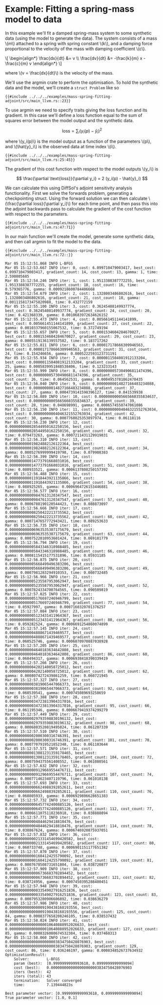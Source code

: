# Example: Fitting a spring-mass model to data

In this example we'll fit a damped spring-mass system to some synthetic data (using the model to generate the data). The system consists of a mass \\(m\\) attached to a spring with spring constant \\(k\\), and a damping force proportional to the velocity of the mass with damping coefficient \\(c\\).

\\[
\begin{align*}
\frac{dx}{dt} &= v \\\\
\frac{dv}{dt} &= -\frac{k}{m} x - \frac{c}{m} v
\end{align*}
\\]

where \\(v = \frac{dx}{dt}\\) is the velocity of the mass.

We'll use the argmin crate to perform the optimisation. To hold the synthetic data and the model, we'll create a `struct Problem` like so

```rust,ignore
{{#include ../../../examples/mass-spring-fitting-adjoint/src/main_llvm.rs::23}}
```

To use argmin we need to specify traits giving the loss function and its gradient. In this case we'll define a loss function equal to the sum of squares error between the model output and the synthetic data. 

$$
\text{loss} = \sum_i (y_i(p) - \hat{y}_i)^2
$$

where \\(y_i(p)\\) is the model output as a function of the parameters \\(p\\), and \\(\hat{y}_i\\) is the observed data at time index \\(i\\).

```rust,ignore
{{#include ../../../examples/mass-spring-fitting-adjoint/src/main_llvm.rs:25:45}}
```

The gradient of this cost function with respect to the model outputs \\(y_i\\) is

$$
\frac{\partial \text{loss}}{\partial y_i} = 2 (y_i(p) - \hat{y}_i)
$$

We can calculate this using DiffSol's adjoint sensitivity analysis functionality. First we solve the forwards problem, generating a checkpointing struct. Using the forward solution we can then calculate \\(\frac{\partial loss}{\partial y_i}\\) for each time point, and then pass this into the adjoint backwards pass to calculate the gradient of the cost function with respect to the parameters.

```rust,ignore
{{#include ../../../examples/mass-spring-fitting-adjoint/src/main_llvm.rs:47:71}}
```

In our main function we'll create the model, generate some synthetic data, and then call argmin to fit the model to the data.

```rust,ignore
{{#include ../../../examples/mass-spring-fitting-adjoint/src/main_llvm.rs:72::}}
```

```
Mar 05 15:12:51.068 INFO L-BFGS
Mar 05 15:12:53.667 INFO iter: 0, cost: 6.099710479003417, best_cost: 6.099710479003417, gradient_count: 14, cost_count: 13, gamma: 1, time: 2.598805685
Mar 05 15:12:54.246 INFO iter: 1, cost: 1.9513388387772255, best_cost: 1.9513388387772255, gradient_count: 18, cost_count: 16, time: 0.579365776, gamma: 0.0009218600784406668
Mar 05 15:12:54.679 INFO iter: 2, cost: 1.1328003486802616, best_cost: 1.1328003486802616, gradient_count: 21, cost_count: 18, gamma: 0.0011158173475820988, time: 0.432772159
Mar 05 15:12:55.100 INFO iter: 3, cost: 0.36245408149937774, best_cost: 0.36245408149937774, gradient_count: 24, cost_count: 20, time: 0.421368339, gamma: 0.0010683972634626152
Mar 05 15:12:55.473 INFO iter: 4, cost: 0.005661451144141899, best_cost: 0.005661451144141899, gradient_count: 27, cost_count: 22, gamma: 0.0010337960155067532, time: 0.372749194
Mar 05 15:12:55.657 INFO iter: 5, cost: 0.0001534604284670027, best_cost: 0.0001534604284670027, gradient_count: 29, cost_count: 23, gamma: 0.0005519136139557582, time: 0.183717262
Mar 05 15:12:55.811 INFO iter: 6, cost: 0.000017178666309946563, best_cost: 0.000017178666309946563, gradient_count: 31, cost_count: 24, time: 0.154246656, gamma: 0.0005222593123731191
Mar 05 15:12:55.934 INFO iter: 7, cost: 0.0000011504081912133204, best_cost: 0.0000011504081912133204, gradient_count: 33, cost_count: 25, gamma: 0.0005839951848538406, time: 0.123233143
Mar 05 15:12:55.999 INFO iter: 8, cost: 0.0000000057304906811474396, best_cost: 0.0000000057304906811474396, gradient_count: 35, cost_count: 26, time: 0.064562531, gamma: 0.0004953781862470435
Mar 05 15:12:56.040 INFO iter: 9, cost: 0.00000000014827166483234088, best_cost: 0.00000000014827166483234088, gradient_count: 37, cost_count: 27, gamma: 0.0004739141598396127, time: 0.041539938
Mar 05 15:12:56.089 INFO iter: 10, cost: 0.00000000005665660355834637, best_cost: 0.00000000005665660355834637, gradient_count: 39, cost_count: 28, time: 0.048698991, gamma: 0.0006574550747061086
Mar 05 15:12:56.150 INFO iter: 11, cost: 0.00000000004046321552763034, best_cost: 0.00000000004046321552763034, gradient_count: 42, cost_count: 30, gamma: 0.0007768025353897974, time: 0.06118116
Mar 05 15:12:56.230 INFO iter: 12, cost: 0.000000000028544950162250156, best_cost: 0.000000000028544950162250156, gradient_count: 45, cost_count: 32, time: 0.079473263, gamma: 0.0007211431129919831
Mar 05 15:12:56.310 INFO iter: 13, cost: 0.000000000019824882126122364, best_cost: 0.000000000019824882126122364, gradient_count: 48, cost_count: 34, gamma: 0.0005276999999419798, time: 0.079908383
Mar 05 15:12:56.399 INFO iter: 14, cost: 0.000000000014773791668031016, best_cost: 0.000000000014773791668031016, gradient_count: 51, cost_count: 36, time: 0.088933521, gamma: 0.0006137808250157392
Mar 05 15:12:56.488 INFO iter: 15, cost: 0.000000000011918443921135866, best_cost: 0.000000000011918443921135866, gradient_count: 54, cost_count: 38, time: 0.088925265, gamma: 0.0006964726153446881
Mar 05 15:12:56.577 INFO iter: 16, cost: 0.000000000009847613120347547, best_cost: 0.000000000009847613120347547, gradient_count: 57, cost_count: 40, gamma: 0.0006788190120544423, time: 0.088873097
Mar 05 15:12:56.666 INFO iter: 17, cost: 0.000000000008250422213735562, best_cost: 0.000000000008250422213735562, gradient_count: 60, cost_count: 42, gamma: 0.0007147657772943421, time: 0.089253633
Mar 05 15:12:56.735 INFO iter: 18, cost: 0.000000000006963535307175679, best_cost: 0.000000000006963535307175679, gradient_count: 63, cost_count: 44, gamma: 0.0007522010953601424, time: 0.069181779
Mar 05 15:12:56.794 INFO iter: 19, cost: 0.000000000005843346318988485, best_cost: 0.000000000005843346318988485, gradient_count: 66, cost_count: 46, gamma: 0.0008115415177531896, time: 0.05931185
Mar 05 15:12:56.875 INFO iter: 20, cost: 0.000000000005668499496383206, best_cost: 0.000000000005668499496383206, gradient_count: 70, cost_count: 49, gamma: 0.0007981283294910353, time: 0.080732485
Mar 05 15:12:56.966 INFO iter: 21, cost: 0.000000000005235587953062947, best_cost: 0.000000000005235587953062947, gradient_count: 74, cost_count: 52, gamma: 0.0007824334700764565, time: 0.090509819
Mar 05 15:12:57.025 INFO iter: 22, cost: 0.000000000005176697246946799, best_cost: 0.000000000005176697246946799, gradient_count: 77, cost_count: 54, time: 0.05927997, gamma: 0.0007160320701376257
Mar 05 15:12:57.084 INFO iter: 23, cost: 0.000000000005123431411964367, best_cost: 0.000000000005123431411964367, gradient_count: 80, cost_count: 56, time: 0.059282524, gamma: 0.0006691254860074899
Mar 05 15:12:57.145 INFO iter: 24, cost: 0.000000000004888671439469577, best_cost: 0.000000000004888671439469577, gradient_count: 83, cost_count: 58, time: 0.060525746, gamma: 0.0006870970887038928
Mar 05 15:12:57.205 INFO iter: 25, cost: 0.000000000004640183634642808, best_cost: 0.000000000004640183634642808, gradient_count: 86, cost_count: 60, time: 0.060494317, gamma: 0.0006938418390339419
Mar 05 15:12:57.266 INFO iter: 26, cost: 0.000000000004202140058725012, best_cost: 0.000000000004202140058725012, gradient_count: 89, cost_count: 62, gamma: 0.0008074272439861259, time: 0.060721945
Mar 05 15:12:57.327 INFO iter: 27, cost: 0.000000000003819065447066373, best_cost: 0.000000000003819065447066373, gradient_count: 92, cost_count: 64, time: 0.060539541, gamma: 0.000745089693258659
Mar 05 15:12:57.388 INFO iter: 28, cost: 0.0000000000034723813904317016, best_cost: 0.0000000000034723813904317016, gradient_count: 95, cost_count: 66, time: 0.061195346, gamma: 0.0006679419374299279
Mar 05 15:12:57.449 INFO iter: 29, cost: 0.0000000000029793598830196132, best_cost: 0.0000000000029793598830196132, gradient_count: 98, cost_count: 68, gamma: 0.0006803520819495024, time: 0.061207339
Mar 05 15:12:57.510 INFO iter: 30, cost: 0.000000000002000300316746391, best_cost: 0.000000000002000300316746391, gradient_count: 101, cost_count: 70, gamma: 0.0007707919521852348, time: 0.061103644
Mar 05 15:12:57.571 INFO iter: 31, cost: 0.0000000000013081231359178465, best_cost: 0.0000000000013081231359178465, gradient_count: 104, cost_count: 72, gamma: 0.0007594375561408552, time: 0.061080561
Mar 05 15:12:57.632 INFO iter: 32, cost: 0.0000000000009129669554476711, best_cost: 0.0000000000009129669554476711, gradient_count: 107, cost_count: 74, gamma: 0.0007714623407119796, time: 0.061010138
Mar 05 15:12:57.693 INFO iter: 33, cost: 0.0000000000006624988392852611, best_cost: 0.0000000000006624988392852611, gradient_count: 110, cost_count: 76, time: 0.060805933, gamma: 0.0006929806628651383
Mar 05 15:12:57.732 INFO iter: 34, cost: 0.0000000000006457742400885126, best_cost: 0.0000000000006457742400885126, gradient_count: 112, cost_count: 77, gamma: 0.0006611075118236918, time: 0.038888894
Mar 05 15:12:57.771 INFO iter: 35, cost: 0.0000000000004844629418810476, best_cost: 0.0000000000004844629418810476, gradient_count: 114, cost_count: 78, time: 0.038867624, gamma: 0.0006746920875937051
Mar 05 15:12:57.832 INFO iter: 36, cost: 0.00000000000021331454699420582, best_cost: 0.00000000000021331454699420582, gradient_count: 117, cost_count: 80, time: 0.060733748, gamma: 0.0006901151177651382
Mar 05 15:12:57.870 INFO iter: 37, cost: 0.0000000000001604124255790092, best_cost: 0.0000000000001604124255790092, gradient_count: 119, cost_count: 81, gamma: 0.0007678508731651804, time: 0.038720877
Mar 05 15:12:57.909 INFO iter: 38, cost: 0.00000000000006736683702894452, best_cost: 0.00000000000006736683702894452, gradient_count: 121, cost_count: 82, time: 0.038724956, gamma: 0.0007450395288400451
Mar 05 15:12:57.948 INFO iter: 39, cost: 0.000000000000033549027916251836, best_cost: 0.000000000000033549027916251836, gradient_count: 123, cost_count: 83, gamma: 0.0007953280906606892, time: 0.038636279
Mar 05 15:12:57.986 INFO iter: 40, cost: 0.0000000000000009190438168193556, best_cost: 0.0000000000000009190438168193556, gradient_count: 125, cost_count: 84, gamma: 0.0008377658208246105, time: 0.038537432
Mar 05 15:12:58.024 INFO iter: 41, cost: 0.0000000000000000010640888952026633, best_cost: 0.0000000000000000010640888952026633, gradient_count: 127, cost_count: 85, gamma: 0.0008326080674532384, time: 0.037460313
Mar 05 15:12:58.060 INFO iter: 42, cost: 0.0000000000000000000003834750428076903, best_cost: 0.0000000000000000000003834750428076903, gradient_count: 129, cost_count: 86, time: 0.036246197, gamma: 0.0008348526737634932
OptimizationResult:
    Solver:        L-BFGS
    param (best):  [0.9999999999993618, 0.0999999999999094]
    cost (best):   0.0000000000000000000003834750428076903
    iters (best):  42
    iters (total): 43
    termination:   Solver converged
    time:          7.139444823s

Best parameter vector: [0.9999999999993618, 0.0999999999999094]
True parameter vector: [1.0, 0.1]
```